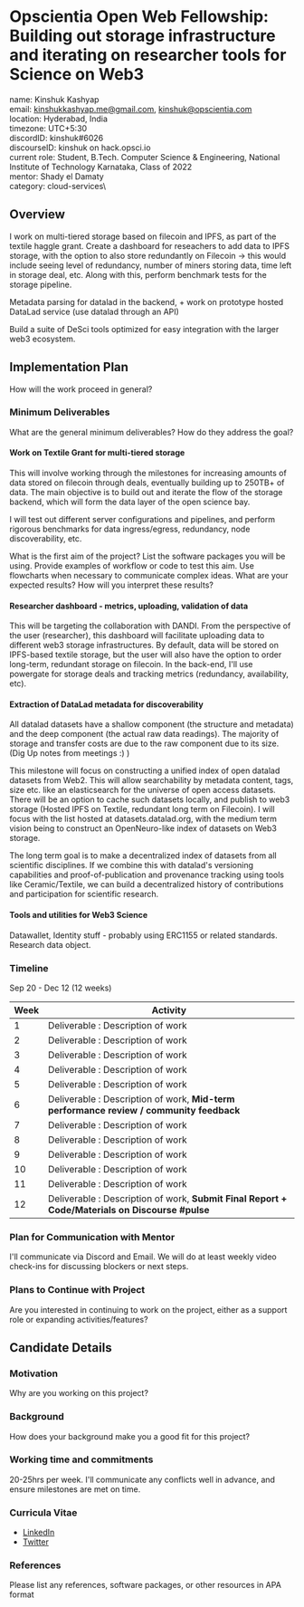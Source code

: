 # Opscientia Open Web Fellowship: Building out storage infrastructure and iterating on researcher tools for Science on Web3
  name: Kinshuk Kashyap\
  email: kinshukkashyap.me@gmail.com, kinshuk@opscientia.com\
  location: Hyderabad, India\
  timezone: UTC+5:30\
  discordID: kinshuk#6026\
  discourseID: kinshuk on hack.opsci.io\
  current role: Student, B.Tech. Computer Science & Engineering, National Institute of Technology Karnataka, Class of 2022\
  mentor: Shady el Damaty\
  category: cloud-services\
  
  ## Overview
  I work on multi-tiered storage based on filecoin and IPFS, as part of the textile haggle grant. Create a dashboard for reseachers to add data to IPFS storage, with the option to also store redundantly on Filecoin -> this would include seeing level of redundancy, number of miners storing data, time left in storage deal, etc.
  Along with this, perform benchmark tests for the storage pipeline.
  
  Metadata parsing for datalad in the backend, + work on prototype hosted DataLad service (use datalad through an API)
  
  Build a suite of DeSci tools optimized for easy integration with the larger web3 ecosystem.
  
  ## Implementation Plan
  How will the work proceed in general? 
  
  ### Minimum Deliverables
  What are the general minimum deliverables? How do they address the goal?
  
  #### Work on Textile Grant for multi-tiered storage
  This will involve working through the milestones for increasing amounts of data stored on filecoin through deals, eventually building up to 250TB+ of data. The main objective is to build out and iterate the flow of the storage backend, which will form the data layer of the open science bay.
  
  I will test out different server configurations and pipelines, and perform rigorous benchmarks for data ingress/egress, redundancy, node discoverability, etc.
  
  What is the first aim of the project? List the software packages you will be using. Provide examples of workflow or code to test this aim. Use flowcharts when necessary to communicate complex ideas.  What are your expected results? How will you interpret these results? 
  
  #### Researcher dashboard - metrics, uploading, validation of data
  This will be targeting the collaboration with DANDI. From the perspective of the user (researcher), this dashboard will facilitate uploading data to different web3 storage infrastructures. By default, data will be stored on IPFS-based textile storage, but the user will also have the option to order long-term, redundant storage on filecoin. In the back-end, I'll use powergate for storage deals and tracking metrics (redundancy, availability, etc).
  
  
  #### Extraction of DataLad metadata for discoverability
  All datalad datasets have a shallow component (the structure and metadata) and the deep component (the actual raw data readings). The majority of storage and transfer costs are due to the raw component due to its size. (Dig Up notes from meetings :) )
  
  This milestone will focus on constructing a unified index of open datalad datasets from Web2. This will allow searchability by metadata content, tags, size etc. like an elasticsearch for the universe of open access datasets. There will be an option to cache such datasets locally, and publish to web3 storage (Hosted IPFS on Textile, redundant long term on Filecoin). I will focus with the list hosted at datasets.datalad.org, with the medium term vision being to construct an OpenNeuro-like index of datasets on Web3 storage. 
  
  The long term goal is to make a decentralized index of datasets from all scientific disciplines. If we combine this with datalad's versioning capabilities and proof-of-publication and provenance tracking using tools like Ceramic/Textile, we can build a decentralized history of contributions and participation for scientific research.
  
  #### Tools and utilities for Web3 Science
  Datawallet, Identity stuff - probably using ERC1155 or related standards. Research data object.
  
  ### Timeline 
  Sep 20 - Dec 12 (12 weeks)

| Week      | Activity |
| ----------- | ----------- |
| 1      | Deliverable : Description of work       |
| 2      | Deliverable : Description of work       |
| 3      | Deliverable : Description of work       |
| 4      | Deliverable : Description of work       |
| 5      | Deliverable : Description of work       |
| 6      | Deliverable : Description of work, **Mid-term performance review / community feedback**       |
| 7      | Deliverable : Description of work       |
| 8      | Deliverable : Description of work       |
| 9      | Deliverable : Description of work       |
| 10      | Deliverable : Description of work       |
| 11      | Deliverable : Description of work       |
| 12      | Deliverable : Description of work,   **Submit Final Report + Code/Materials on Discourse #pulse**    |

### Plan for Communication with Mentor
I'll communicate via Discord and Email. We will do at least weekly video check-ins for discussing blockers or next steps.

### Plans to Continue with Project
Are you interested in continuing to work on the project, either as a support role or expanding activities/features?

## Candidate Details

### Motivation
Why are you working on this project?

### Background
How does your background make you a good fit for this project?

### Working time and commitments
20-25hrs per week. I'll communicate any conflicts well in advance, and ensure milestones are met on time.

### Curricula Vitae
- [LinkedIn](linkedin.com/in/kinshuk-kashyap)
- [Twitter](twitter.com/kashyap_kinshuk)

### References
Please list any references, software packages, or other resources in APA format

